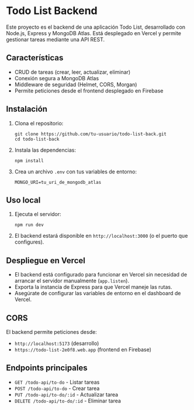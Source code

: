# Todo List Backend

Este proyecto es el backend de una aplicación Todo List, desarrollado con Node.js, Express y MongoDB Atlas. Está desplegado en Vercel y permite gestionar tareas mediante una API REST.

## Características

- CRUD de tareas (crear, leer, actualizar, eliminar)
- Conexión segura a MongoDB Atlas
- Middleware de seguridad (Helmet, CORS, Morgan)
- Permite peticiones desde el frontend desplegado en Firebase

## Instalación

1. Clona el repositorio:
   ```
   git clone https://github.com/tu-usuario/todo-list-back.git
   cd todo-list-back
   ```

2. Instala las dependencias:
   ```
   npm install
   ```

3. Crea un archivo `.env` con tus variables de entorno:
   ```
   MONGO_URI=tu_uri_de_mongodb_atlas
   ```

## Uso local

1. Ejecuta el servidor:
   ```
   npm run dev
   ```
2. El backend estará disponible en `http://localhost:3000` (o el puerto que configures).

## Despliegue en Vercel

- El backend está configurado para funcionar en Vercel sin necesidad de arrancar el servidor manualmente (`app.listen`).
- Exporta la instancia de Express para que Vercel maneje las rutas.
- Asegúrate de configurar las variables de entorno en el dashboard de Vercel.

## CORS

El backend permite peticiones desde:
- `http://localhost:5173` (desarrollo)
- `https://todo-list-2e0f8.web.app` (frontend en Firebase)

## Endpoints principales

- `GET /todo-api/to-do` - Listar tareas
- `POST /todo-api/to-do` - Crear tarea
- `PUT /todo-api/to-do/:id` - Actualizar tarea
- `DELETE /todo-api/to-do/:id` - Eliminar tarea
